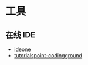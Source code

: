 # 工具

## 在线 IDE
- [ideone](https://ideone.com/)
- [tutorialspoint-codingground](https://www.tutorialspoint.com/codingground.htm)